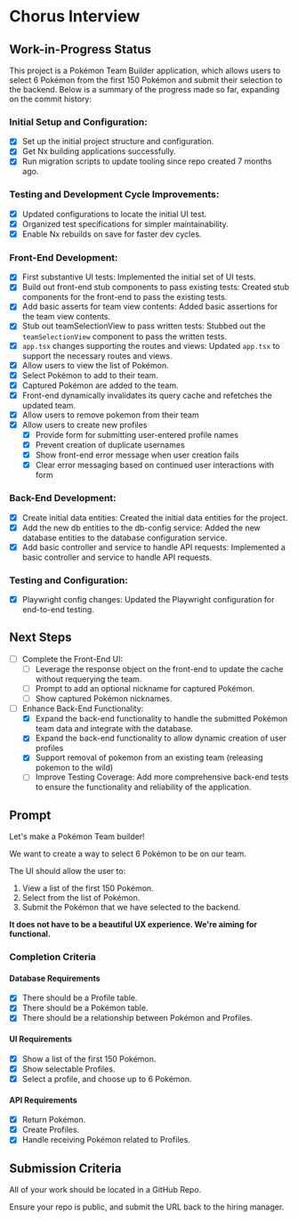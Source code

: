 # Chorus Interview

## Work-in-Progress Status
This project is a Pokémon Team Builder application, which allows users to select 6 Pokémon from the first 150 Pokémon and submit their selection to the backend. Below is a summary of the progress made so far, expanding on the commit history:

### Initial Setup and Configuration:
- [x] Set up the initial project structure and configuration.
- [x] Get Nx building applications successfully.
- [x] Run migration scripts to update tooling since repo created 7 months ago.

### Testing and Development Cycle Improvements:
- [x] Updated configurations to locate the initial UI test.
- [x] Organized test specifications for simpler maintainability.
- [x] Enable Nx rebuilds on save for faster dev cycles.

### Front-End Development:
- [x] First substantive UI tests: Implemented the initial set of UI tests.
- [x] Build out front-end stub components to pass existing tests: Created stub components for the front-end to pass the existing tests.
- [x] Add basic asserts for team view contents: Added basic assertions for the team view contents.
- [x] Stub out teamSelectionView to pass written tests: Stubbed out the `teamSelectionView` component to pass the written tests.
- [x] `app.tsx` changes supporting the routes and views: Updated `app.tsx` to support the necessary routes and views.
- [x] Allow users to view the list of Pokémon.
- [x] Select Pokémon to add to their team.
- [x] Captured Pokémon are added to the team.
- [x] Front-end dynamically invalidates its query cache and refetches the updated team.
- [x] Allow users to remove pokemon from their team
- [x] Allow users to create new profiles
  - [x] Provide form for submitting user-entered profile names
  - [x] Prevent creation of duplicate usernames
  - [x] Show front-end error message when user creation fails
  - [x] Clear error messaging based on continued user interactions with form

### Back-End Development:
- [x] Create initial data entities: Created the initial data entities for the project.
- [x] Add the new db entities to the db-config service: Added the new database entities to the database configuration service.
- [x] Add basic controller and service to handle API requests: Implemented a basic controller and service to handle API requests.

### Testing and Configuration:
- [x] Playwright config changes: Updated the Playwright configuration for end-to-end testing.

## Next Steps
- [ ] Complete the Front-End UI:
  - [ ] Leverage the response object on the front-end to update the cache without requerying the team.
  - [ ] Prompt to add an optional nickname for captured Pokémon.
  - [ ] Show captured Pokémon nicknames.

- [ ] Enhance Back-End Functionality:
  - [x] Expand the back-end functionality to handle the submitted Pokémon team data and integrate with the database.
  - [x] Expand the back-end functionality to allow dynamic creation of user profiles
  - [x] Support removal of pokemon from an existing team (releasing pokemon to the wild)
  - [ ] Improve Testing Coverage: Add more comprehensive back-end tests to ensure the functionality and reliability of the application.

## Prompt

Let's make a Pokémon Team builder!

We want to create a way to select 6 Pokémon to be on our team.

The UI should allow the user to:

1. View a list of the first 150 Pokémon.
2. Select from the list of Pokémon.
3. Submit the Pokémon that we have selected to the backend.

**It does not have to be a beautiful UX experience. We're aiming for functional.**

### Completion Criteria

#### Database Requirements
  - [x] There should be a Profile table.
  - [x] There should be a Pokémon table.
  - [x] There should be a relationship between Pokémon and Profiles.

#### UI Requirements
  - [x] Show a list of the first 150 Pokémon.
  - [x] Show selectable Profiles.
  - [x] Select a profile, and choose up to 6 Pokémon.

#### API Requirements
  - [x] Return Pokémon.
  - [x] Create Profiles.
  - [x] Handle receiving Pokémon related to Profiles.

## Submission Criteria

All of your work should be located in a GitHub Repo.

Ensure your repo is public, and submit the URL back to the hiring manager.

